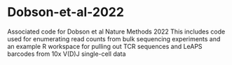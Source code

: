 # Dobson-et-al-2022
Associated code for Dobson et al Nature Methods 2022
This includes code used for enumerating read counts from bulk sequencing experiments and an example R workspace for pulling out TCR sequences and LeAPS barcodes from 10x V(D)J single-cell data
